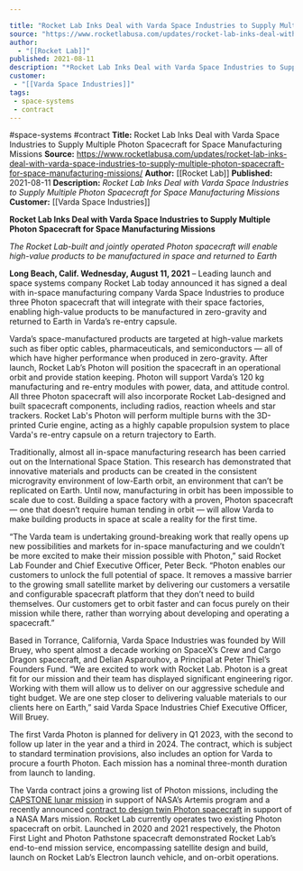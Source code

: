 ```yaml
---

title: "Rocket Lab Inks Deal with Varda Space Industries to Supply Multiple Photon Spacecraft for Space Manufacturing Missions "
source: "https://www.rocketlabusa.com/updates/rocket-lab-inks-deal-with-varda-space-industries-to-supply-multiple-photon-spacecraft-for-space-manufacturing-missions/"
author:
  - "[[Rocket Lab]]"
published: 2021-08-11
description: "*Rocket Lab Inks Deal with Varda Space Industries to Supply Multiple Photon Spacecraft for Space Manufacturing Missions*"
customer:
 - "[[Varda Space Industries]]"
tags:
 - space-systems
 - contract
---
```


#space-systems #contract
**Title:** Rocket Lab Inks Deal with Varda Space Industries to Supply Multiple Photon Spacecraft for Space Manufacturing Missions 
**Source:** https://www.rocketlabusa.com/updates/rocket-lab-inks-deal-with-varda-space-industries-to-supply-multiple-photon-spacecraft-for-space-manufacturing-missions/
**Author:** [[Rocket Lab]]
**Published:** 2021-08-11
**Description:** *Rocket Lab Inks Deal with Varda Space Industries to Supply Multiple Photon Spacecraft for Space Manufacturing Missions*
**Customer:** [[Varda Space Industries]]

**Rocket Lab Inks Deal with Varda Space Industries to Supply Multiple Photon Spacecraft for Space Manufacturing Missions**

*The Rocket Lab-built and jointly operated Photon spacecraft will enable high-value products to be manufactured in space and returned to Earth*

**Long Beach, Calif. Wednesday, August 11, 2021** – Leading launch and space systems company Rocket Lab today announced it has signed a deal with in-space manufacturing company Varda Space Industries to produce three Photon spacecraft that will integrate with their space factories, enabling high-value products to be manufactured in zero-gravity and returned to Earth in Varda’s re-entry capsule.

Varda’s space-manufactured products are targeted at high-value markets such as fiber optic cables, pharmaceuticals, and semiconductors — all of which have higher performance when produced in zero-gravity. After launch, Rocket Lab’s Photon will position the spacecraft in an operational orbit and provide station keeping. Photon will support Varda’s 120 kg manufacturing and re-entry modules with power, data, and attitude control. All three Photon spacecraft will also incorporate Rocket Lab-designed and built spacecraft components, including radios, reaction wheels and star trackers. Rocket Lab's Photon will perform multiple burns with the 3D-printed Curie engine, acting as a highly capable propulsion system to place Varda's re-entry capsule on a return trajectory to Earth.

Traditionally, almost all in-space manufacturing research has been carried out on the International Space Station. This research has demonstrated that innovative materials and products can be created in the consistent microgravity environment of low-Earth orbit, an environment that can’t be replicated on Earth. Until now, manufacturing in orbit has been impossible to scale due to cost. Building a space factory with a proven, Photon spacecraft — one that doesn’t require human tending in orbit — will allow Varda to make building products in space at scale a reality for the first time. 

“The Varda team is undertaking ground-breaking work that really opens up new possibilities and markets for in-space manufacturing and we couldn’t be more excited to make their mission possible with Photon,” said Rocket Lab Founder and Chief Executive Officer, Peter Beck. “Photon enables our customers to unlock the full potential of space. It removes a massive barrier to the growing small satellite market by delivering our customers a versatile and configurable spacecraft platform that they don’t need to build themselves. Our customers get to orbit faster and can focus purely on their mission while there, rather than worrying about developing and operating a spacecraft.” 

Based in Torrance, California, Varda Space Industries was founded by Will Bruey, who spent almost a decade working on SpaceX’s Crew and Cargo Dragon spacecraft, and Delian Asparouhov, a Principal at Peter Thiel’s Founders Fund. “We are excited to work with Rocket Lab. Photon is a great fit for our mission and their team has displayed significant engineering rigor. Working with them will allow us to deliver on our aggressive schedule and tight budget. We are one step closer to delivering valuable materials to our clients here on Earth,” said Varda Space Industries Chief Executive Officer, Will Bruey.

The first Varda Photon is planned for delivery in Q1 2023, with the second to follow up later in the year and a third in 2024. The contract, which is subject to standard termination provisions, also includes an option for Varda to procure a fourth Photon. Each mission has a nominal three-month duration from launch to landing.

The Varda contract joins a growing list of Photon missions, including the [CAPSTONE lunar mission](https://www.rocketlabusa.com/about-us/updates/rocket-lab-to-launch-nasa-funded-commercial-moon-mission-from-new-zealand/) in support of NASA’s Artemis program and a recently announced [contract to design twin Photon spacecraft](https://www.rocketlabusa.com/about-us/updates/rocket-lab-awarded-contract-to-design-twin-spacecraft-for-mars/) in support of a NASA Mars mission. Rocket Lab currently operates two existing Photon spacecraft on orbit. Launched in 2020 and 2021 respectively, the Photon First Light and Photon Pathstone spacecraft demonstrated Rocket Lab’s end-to-end mission service, encompassing satellite design and build, launch on Rocket Lab’s Electron launch vehicle, and on-orbit operations.